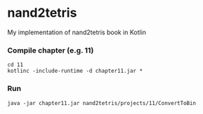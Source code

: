 # nand2tetris
My implementation of nand2tetris book in Kotlin

### Compile chapter (e.g. 11)
```
cd 11 
kotlinc -include-runtime -d chapter11.jar *
```

### Run 
```
java -jar chapter11.jar nand2tetris/projects/11/ConvertToBin
```
